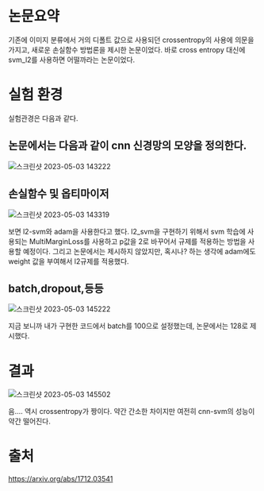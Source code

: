 # 논문요약
기존에 이미지 분류에서 거의 디폴트 값으로 사용되던 crossentropy의 사용에 의문을 가지고, 새로운 손실함수 방법론을 제시한 논문이었다. 바로 cross entropy 대신에 svm_l2를 사용하면 어떨까라는 논문이었다.

# 실험 환경

실험관경은 다음과 같다.
## 논문에서는 다음과 같이 cnn 신경망의 모양을 정의한다. 

![스크린샷 2023-05-03 143222](https://user-images.githubusercontent.com/95357946/235840703-7ea55215-2de0-4377-8f50-32885c188921.png)

## 손실함수 및 옵티마이저
![스크린샷 2023-05-03 143319](https://user-images.githubusercontent.com/95357946/235840851-f834b094-796a-47ca-866d-1920e9118d54.png)

보면 l2-svm와 adam을 사용한다고 했다. l2_svm을 구현하기 위해서 svm 학습에 사용되는 MultiMarginLoss를 사용하고 p값을 2로 바꾸어서 규제를 적용하는 방법을 사용할 예정이다.
그리고 논문에서는 제시하지 않았지만, 혹시나? 하는 생각에 adam에도 weight 값을 부여해서 l2규제를 적용했다.

## batch,dropout,등등
![스크린샷 2023-05-03 145222](https://user-images.githubusercontent.com/95357946/235841149-8c017b85-30dd-4ede-b160-dc5232a65108.png)

지금 보니까 내가 구현한 코드에서 batch를 100으로 설정했는데, 논문에서는 128로 제시했다. 


# 결과
![스크린샷 2023-05-03 145502](https://user-images.githubusercontent.com/95357946/235841415-79a55d76-226d-454a-9492-b550e3e09bd7.png)

음.... 역시 crossentropy가 짱이다. 약간 간소한 차이지만 여전히 cnn-svm의 성능이 약간 떨어진다.

# 출처
https://arxiv.org/abs/1712.03541
